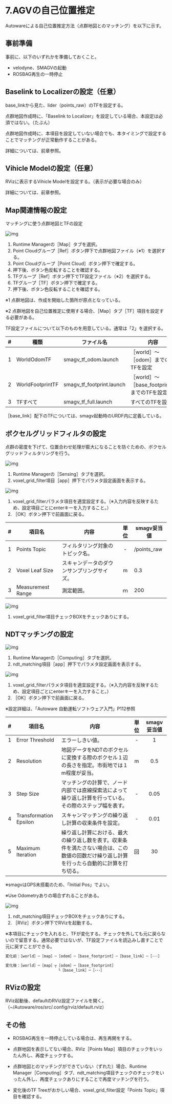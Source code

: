 # 7.AGVの自己位置推定

Autowareによる自己位置推定方法（点群地図とのマッチング）を以下に示す。



## 事前準備

事前に、以下のいずれかを準備しておくこと。

- velodyne、SMAGVの起動
- ROSBAG再生の一時停止



## Baselink to Localizerの設定（任意）

base_linkから見た、lider（points_raw）のTFを設定する。

点群地図作成時に、「Baselink to Localizer」を設定している場合、本設定は必須ではない。（たぶん）

点群地図作成時に、本項目を設定していない場合でも、本タイミングで設定することでマッチングが正常動作することがある。

詳細については、前章参照。



## Vihicle Modelの設定（任意）

RVizに表示するVihicle Modelを設定する。（表示が必要な場合のみ）

詳細については、前章参照。



## Map関連情報の設定

マッチングに使う点群地図とTFの設定

![img](../img/0700/map01.png)

1. Runtime Managerの［Map］タブを選択。
2. Point Cloudグループ［Ref］ボタン押下で点群地図ファイル（※1）を選択する。
3. Point Cloudグループ［Point Cloud］ボタン押下で確定する。
4. 押下後、ボタン色反転することを確認する。
5. TFグループ［Ref］ボタン押下でTF設定ファイル（※2）を選択する。
6. TFグループ［TF］ボタン押下で確定する。
7. 押下後、ボタン色反転することを確認する。



※1 点群地図は、作成を開始した箇所が原点となっている。

※2 点群地図を自己位置推定に使用する場合、［Map］タブ［TF］項目を設定する必要がある。

TF設定ファイルについて以下のものを用意している。通常は「2」を選択する。

| #    | 種類             | ファイル名                | 内容                                        |
| ---- | ---------------- | ------------------------- | ------------------------------------------- |
| 1    | WorldOdomTF      | smagv_tf_odom.launch      | ［world］～［odom］までのTFを設定           |
| 2    | WorldFootprintTF | smagv_tf_footprint.launch | ［world］～［base_footprint］までのTFを設定 |
| 3    | TFすべて         | smagv_tf_full.launch      | すべてのTFを設定                            |

［base_link］配下のTFについては、smagv起動時のURDF内に定義している。



## ボクセルグリッドフィルタの設定

点群の密度を下げて、位置合わせ処理が膨大になることを防ぐための、ボクセルグリッドフィルタリングを行う。

![img](../img/0700/tabsens01.png)

1. Runtime Managerの［Sensing］タブを選択。
2. voxel_grid_filter項目［app］押下でパラメタ設定画面を表示する。



![img](../img/0700/boxelgrd.png)

1. voxel_grid_filterパラメタ項目を適宜設定する。（※入力内容を反映するため、設定項目ごとにenterキーを入力すること。）
2. ［OK］ボタン押下で前画面に戻る。



|  #   | 項目名            | 内容                                       | 単位 | smagv妥当値 |
| :--: | ----------------- | ------------------------------------------ | :--: | ----------- |
|  1   | Points Topic      | フィルタリング対象のトピック名。           |  -   | /points_raw |
|  2   | Voxel Leaf Size   | スキャンデータのダウンサンプリングサイズ。 |  m   | 0.3         |
|  3   | Measuremest Range | 測定範囲。                                 |  ｍ  | 200         |



![img](../img/0700/tabsens02.png)

1. voxel_grid_filter項目チェックBOXをチェックありにする。





## NDTマッチングの設定

![img](../img/0700/tabcmp01.png)

1. Runtime Managerの［Computing］タブを選択。
2. ndt_matching項目［app］押下でパラメタ設定画面を表示する。



![img](../img/0700/ndtmach.png)

1. voxel_grid_filterパラメタ項目を適宜設定する。（※入力内容を反映するため、設定項目ごとにenterキーを入力すること。）
2. ［OK］ボタン押下で前画面に戻る。



※設定詳細は、「Autoware 自動運転ソフトウェア入門」P112参照

|  #   | 項目名                 | 内容                                                         | 単位 | smagv妥当値 |
| :--: | ---------------------- | ------------------------------------------------------------ | :--: | :---------: |
|  1   | Error Threshold        | エラーしきい値。                                             |  -   |      1      |
|  2   | Resolution             | 地図データをNDTのボクセルに変換する際のボクセル１辺の長さを指定。市街地では１m程度が妥当。 |  m   |     0.5     |
|  3   | Step Size              | マッチングの計算で、ノード内部では直線探索法によって繰り返し計算を行っている。その際のステップ幅を表す。 |  -   |    0.05     |
|  4   | Transformation Epsilon | スキャンマッチングの繰り返し計算の収束条件を設定。           |  -   |    0.01     |
|  5   | Maximum Iteration      | 繰り返し計算における、最大の繰り返し数を表す。収束条件を満たさない場合は、この数値の回数だけ繰り返し計算を行ったら自動的に計算を打ち切る。 |  回  |     30      |

※smagvはGPS未搭載のため、「Initial Pos」でよい。

※Use Odometryありの場合ずれることがある。





![img](../img/0700/tabcmp02.png)

1. ndt_matching項目チェックBOXをチェックありにする。
2. ［RViz］ボタン押下でRVizを起動する。



※本項目にチェックを入れると、TFが変化する。チェックを外しても元に戻らないので留意する。通常必要ではないが、TF設定ファイルを読込みし直すことで元に戻すことができる。

```tex
変化前：［world］─［map］─［odom］─［base_footprint］─［base_link］─［･･･］

変化後：［world］─［map］┬［odom］─［base_footprint］
                       └［base_link］─［･･･］
```



## RVizの設定

RViz起動後、defaultのRViz設定ファイルを開く。（~/Autoware/ros/src/.config/rviz/default.rviz）



## その他

- ROSBAG再生を一時停止している場合は、再生再開をする。

- 点群地図を表示してない場合、RViz［Points Map］項目のチェックをいったん外し、再度チェックする。

- 点群地図とのマッチングができていない（ずれた）場合、Runtime Manager［Computing］タブ、ndt_matching項目チェックのチェックをいったん外し、再度チェックありにすることで再度マッチングを行う。

- 変化後のTF Treeがおかしい場合、voxel_grid_filter設定「Points Topic」項目を確認する。

  